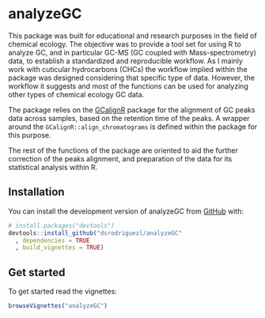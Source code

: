 
<!-- README.md is generated from README.Rmd. Please edit that file -->

# analyzeGC

<!-- badges: start -->
<!-- badges: end -->

This package was built for educational and research purposes in the
field of chemical ecology. The objective was to provide a tool set for
using R to analyze GC, and in particular GC-MS (GC coupled with
Mass-spectrometry) data, to establish a standardized and reproducible
workflow. As I mainly work with cuticular hydrocarbons (CHCs) the
workflow implied within the package was designed considering that
specific type of data. However, the workflow it suggests and most of the
functions can be used for analyzing other types of chemical ecology GC
data.

The package relies on the
[GCalignR](https://github.com/mottensmann/GCalignR) package for the
alignment of GC peaks data across samples, based on the retention time
of the peaks. A wrapper around the `GCalignR::align_chromatograms` is
defined within the package for this purpose.

The rest of the functions of the package are oriented to aid the further
correction of the peaks alignment, and preparation of the data for its
statistical analysis within R.

## Installation

You can install the development version of analyzeGC from
[GitHub](https://github.com/) with:

``` r
# install.packages("devtools")
devtools::install_github("dsrodriguezl/analyzeGC"
  , dependencies = TRUE
  , build_vignettes = TRUE)
```

## Get started

To get started read the vignettes:

``` r
browseVignettes("analyzeGC")
```
